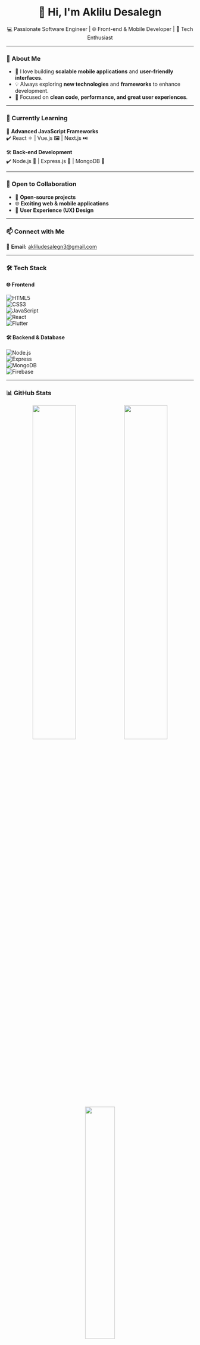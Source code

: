<h1 align="center">👋 Hi, I'm Aklilu Desalegn</h1>

<p align="center">
  💻 Passionate Software Engineer | 🌐 Front-end & Mobile Developer | 🚀 Tech Enthusiast
</p>

---

### 👀 About Me  
- 🚀 I love building **scalable mobile applications** and **user-friendly interfaces**.  
- 💡 Always exploring **new technologies** and **frameworks** to enhance development.  
- 🎯 Focused on **clean code, performance, and great user experiences**.  

---

### 🌱 Currently Learning  
🚀 **Advanced JavaScript Frameworks**  
✔️ React ⚛️ | Vue.js 🖼️ | Next.js ⏭️  

🛠️ **Back-end Development**  
✔️ Node.js 🌿 | Express.js 🚅 | MongoDB 🍃  

---

### 💞️ Open to Collaboration  
- 🚀 **Open-source projects**  
- 🌐 **Exciting web & mobile applications**  
- 🎨 **User Experience (UX) Design**  

---

### 📫 Connect with Me  
📧 **Email:** [akliludesalegn3@gmail.com](mailto:akliludesalegn3@gmail.com)  
<!---🔗 **LinkedIn:** [Your LinkedIn Profile](#) *(Replace `#` with your actual link)*  --->

---

### 🛠️ Tech Stack  

#### 🌐 Frontend  
![HTML5](https://img.shields.io/badge/HTML5-E34F26?style=for-the-badge&logo=html5&logoColor=white)  
![CSS3](https://img.shields.io/badge/CSS3-1572B6?style=for-the-badge&logo=css3&logoColor=white)  
![JavaScript](https://img.shields.io/badge/JavaScript-F7DF1E?style=for-the-badge&logo=javascript&logoColor=black)  
![React](https://img.shields.io/badge/React-20232A?style=for-the-badge&logo=react&logoColor=61DAFB)  
![Flutter](https://img.shields.io/badge/Flutter-02569B?style=for-the-badge&logo=flutter&logoColor=white)  

#### 🛠️ Backend & Database  
![Node.js](https://img.shields.io/badge/Node.js-43853D?style=for-the-badge&logo=node.js&logoColor=white)  
![Express](https://img.shields.io/badge/Express.js-000000?style=for-the-badge&logo=express&logoColor=white)  
![MongoDB](https://img.shields.io/badge/MongoDB-4EA94B?style=for-the-badge&logo=mongodb&logoColor=white)  
![Firebase](https://img.shields.io/badge/Firebase-FFCA28?style=for-the-badge&logo=firebase&logoColor=black)  

---

### 📊 GitHub Stats  

<p align="center">
  <img width="48%" src="https://github-readme-stats.vercel.app/api?username=ake0507&show_icons=true&theme=radical" />
  <img width="48%" src="https://github-readme-streak-stats.herokuapp.com/?user=ake0507&theme=radical" />
</p>

<p align="center">
  <img width="40%" src="https://github-readme-stats.vercel.app/api/top-langs/?username=ake0507&layout=compact&theme=radical" />
</p>

---

### ⚡ Fun Fact  
🌍 **I enjoy hiking and exploring the outdoors in my free time.**  

---

🚀 **Let’s build something amazing together!** 😊  

<!---
ake0507/ake0507 is a ✨ special ✨ repository because its `README.md` (this file) appears on your GitHub profile.
You can click the Preview link to take a look at your changes.
--->
